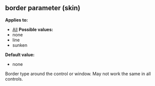 ## border parameter (skin)
**Applies to:**
+   [All](/ref/skin/control.md) <!-- -->
**Possible values:**
+   none
+   line
+   sunken
<!-- -->
**Default value:**
+   none


Border type around the control or window. May not work the same
in all controls.